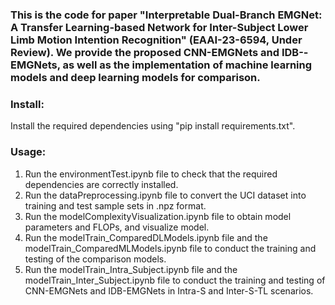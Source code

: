 ### This is the code for paper "Interpretable Dual-Branch EMGNet: A Transfer Learning-based Network for Inter-Subject Lower Limb Motion Intention Recognition" (EAAI-23-6594, Under Review). We provide the proposed CNN-EMGNets and IDB--EMGNets, as well as the implementation of machine learning models and deep learning models for comparison.
### Install: 
Install the required dependencies using "pip install requirements.txt".
### Usage:
1. Run the environmentTest.ipynb file to check that the required dependencies are correctly installed.
2. Run the dataPreprocessing.ipynb file to convert the UCI dataset into training and test sample sets in .npz format.
3. Run the modelComplexityVisualization.ipynb file to obtain model parameters and FLOPs, and visualize model.
4. Run the modelTrain_ComparedDLModels.ipynb file and the modelTrain_ComparedMLModels.ipynb file to conduct the training and testing of the comparison models.
5. Run the modelTrain_Intra_Subject.ipynb file and the modelTrain_Inter_Subject.ipynb file to conduct the training and testing of CNN-EMGNets and IDB-EMGNets in Intra-S and Inter-S-TL scenarios.